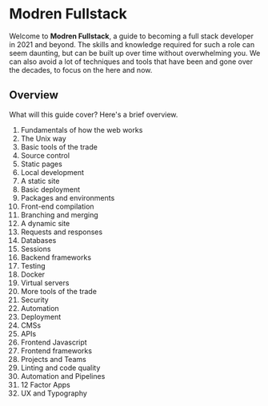 # Modren Fullstack

Welcome to **Modren Fullstack**, a guide to becoming a full stack developer in 2021 and beyond. The skills and knowledge required for such a role can seem daunting, but can be built up over time without overwhelming you. We can also avoid a lot of techniques and tools that have been and gone over the decades, to focus on the here and now.

## Overview

What will this guide cover? Here's a brief overview.

1. Fundamentals of how the web works
2. The Unix way
3. Basic tools of the trade
4. Source control
5. Static pages
6. Local development
7. A static site
8. Basic deployment
9. Packages and environments
10. Front-end compilation
11. Branching and merging
12. A dynamic site
13. Requests and responses
14. Databases
15. Sessions
16. Backend frameworks
17. Testing
18. Docker
19. Virtual servers
20. More tools of the trade
21. Security
22. Automation
23. Deployment
24. CMSs
25. APIs
26. Frontend Javascript
27. Frontend frameworks
28. Projects and Teams
29. Linting and code quality
30. Automation and Pipelines
31. 12 Factor Apps
32. UX and Typography
